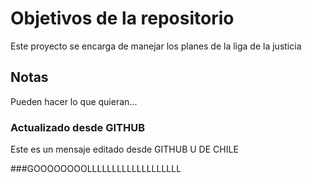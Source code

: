 # Objetivos de la repositorio

Este proyecto se encarga de manejar los planes de la liga de la justicia


## Notas
Pueden hacer lo que quieran...

### Actualizado desde GITHUB
Este es un mensaje editado desde GITHUB U DE CHILE


###GOOOOOOOOLLLLLLLLLLLLLLLLLLL
